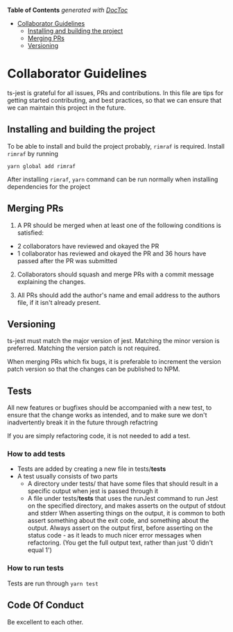 <!-- START doctoc generated TOC please keep comment here to allow auto update -->
<!-- DON'T EDIT THIS SECTION, INSTEAD RE-RUN doctoc TO UPDATE -->
**Table of Contents**  *generated with [DocToc](https://github.com/thlorenz/doctoc)*

- [Collaborator Guidelines](#collaborator-guidelines)
  - [Installing and building the project](#installing-and-building-the-project)
  - [Merging PRs](#merging-prs)
  - [Versioning](#versioning)

<!-- END doctoc generated TOC please keep comment here to allow auto update -->

# Collaborator Guidelines

ts-jest is grateful for all issues, PRs and contributions. In this file are tips for getting started contributing,
and best practices, so that we can ensure that we can maintain this project in the future.

## Installing and building the project

To be able to install and build the project probably, `rimraf` is required. Install `rimraf` by running
```
yarn global add rimraf
```

After installing `rimraf`, `yarn` command can be run normally when installing dependencies for the project

## Merging PRs

1. A PR should be merged when at least one of the following conditions is satisfied:

- 2 collaborators have reviewed and okayed the PR
- 1 collaborator has reviewed and okayed the PR and 36 hours have passed after the PR was submitted

2. Collaborators should squash and merge PRs with a commit message explaining the changes.

3. All PRs should add the author's name and email address to the authors file, if it isn't already present.

## Versioning

ts-jest must match the major version of jest. Matching the minor version is preferred. Matching the version patch is not required.

When merging PRs which fix bugs, it is preferable to increment the version patch version so that the changes can be published to NPM.

## Tests

All new features or bugfixes should be accompanied with a new test, to ensure that the change works as intended, and to make sure we don't inadvertently break it in the future through refactring

If you are simply refactoring code, it is not needed to add a test.

### How to add tests
- Tests are added by creating a new file in tests/__tests__ 
- A test usually consists of two parts
	 - A directory under tests/ that have some files that should result in a specific output when jest is passed through it
	 - A file under tests/__tests__ that uses the runJest command to run Jest on the specified directory, and makes asserts on the output of stdout and stderr
	 	When asserting things on the output, it is common to both assert something about the exit code, and something about the output. Always assert on the output first, before asserting on the status code - as it leads to much nicer error messages when refactoring. (You get the full output text, rather than just '0 didn't equal 1')

### How to run tests
Tests are run through `yarn test`

## Code Of Conduct
Be excellent to each other.
